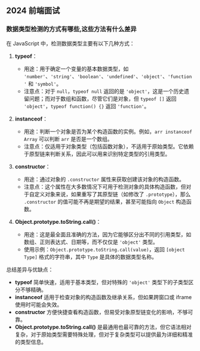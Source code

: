 <!--
 * @Author: zd
 * @Date: 2024-03-14 13:27:12
 * @LastEditors: zd
 * @LastEditTime: 2024-03-14 13:46:31
 * @Description:
-->

## 2024 前端面试

### 数据类型检测的方式有哪些,这些方法有什么差异

在 JavaScript 中，检测数据类型主要有以下几种方式：

1. **typeof**：

   - 用途：用于确定一个变量的基本数据类型，如 `'number'`、`'string'`、`'boolean'`、`'undefined'`、`'object'`、`'function'` 和 `'symbol'`。
   - 注意点：对于 `null`，`typeof null` 返回的是 `'object'`，这是一个历史遗留问题；而对于数组和函数，尽管它们是对象，但 `typeof []` 返回 `'object'`，`typeof function() {}` 返回 `'function'`。

2. **instanceof**：

   - 用途：判断一个对象是否为某个构造函数的实例。例如，`arr instanceof Array` 可以判断 `arr` 是否是一个数组。
   - 注意点：仅适用于对象类型（包括函数对象），不适用于原始类型。它依赖于原型链来判断关系，因此可以用来识别特定类型的引用类型。

3. **constructor**：

   - 用途：通过对象的 `.constructor` 属性来获取创建该对象的构造函数。
   - 注意点：这个属性在大多数情况下可用于检测对象的具体构造函数，但对于自定义对象来说，如果重写了其原型链（如修改了 `.prototype`），那么 `.constructor` 的值可能不再是期望的结果，甚至可能指向 `Object` 构造函数。

4. **Object.prototype.toString.call()**：
   - 用途：这是最全面且准确的方法，因为它能够区分出不同的引用类型，如数组、正则表达式、日期等，而不仅仅是 `'object'` 类型。
   - 使用示例：`Object.prototype.toString.call(value)`，返回 `[object Type]` 格式的字符串，其中 `Type` 是具体的数据类型名称。

总结差异与优缺点：

- **typeof** 简单快速，适用于基本类型，但对特殊的 `'object'` 类型下的子类型区分不够精确。
- **instanceof** 适用于检查对象的构造函数及继承关系，但如果跨窗口或 iframe 使用时可能会失效。
- **constructor** 方便快捷查看构造函数，但易受对象原型链变化的影响，不够可靠。
- **Object.prototype.toString.call()** 是最通用也最可靠的方法，但它语法相对复杂，对于原始类型需要特殊处理，但对于复杂类型可以提供最为详细和精准的类型信息。
